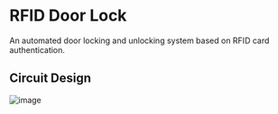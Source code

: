 # RFID Door Lock
An automated door locking and unlocking system based on RFID card authentication.

## Circuit Design
![image](https://github.com/rashed-hassan-siam/RFID-Door-Lock/assets/60440631/9b937738-be1a-42d2-b52e-f36a6144dc5b)

